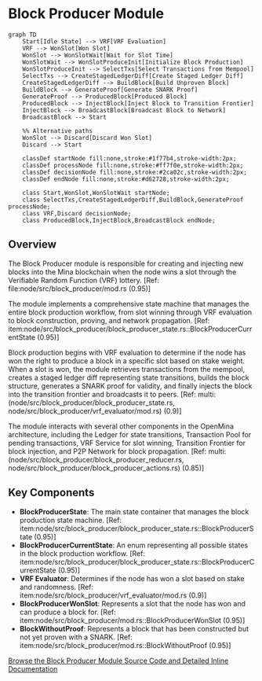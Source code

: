 # Block Producer Module

```mermaid
graph TD
    Start[Idle State] --> VRF[VRF Evaluation]
    VRF --> WonSlot[Won Slot]
    WonSlot --> WonSlotWait[Wait for Slot Time]
    WonSlotWait --> WonSlotProduceInit[Initialize Block Production]
    WonSlotProduceInit --> SelectTxs[Select Transactions from Mempool]
    SelectTxs --> CreateStagedLedgerDiff[Create Staged Ledger Diff]
    CreateStagedLedgerDiff --> BuildBlock[Build Unproven Block]
    BuildBlock --> GenerateProof[Generate SNARK Proof]
    GenerateProof --> ProducedBlock[Produced Block]
    ProducedBlock --> InjectBlock[Inject Block to Transition Frontier]
    InjectBlock --> BroadcastBlock[Broadcast Block to Network]
    BroadcastBlock --> Start

    %% Alternative paths
    WonSlot --> Discard[Discard Won Slot]
    Discard --> Start

    classDef startNode fill:none,stroke:#1f77b4,stroke-width:2px;
    classDef processNode fill:none,stroke:#ff7f0e,stroke-width:2px;
    classDef decisionNode fill:none,stroke:#2ca02c,stroke-width:2px;
    classDef endNode fill:none,stroke:#d62728,stroke-width:2px;

    class Start,WonSlot,WonSlotWait startNode;
    class SelectTxs,CreateStagedLedgerDiff,BuildBlock,GenerateProof processNode;
    class VRF,Discard decisionNode;
    class ProducedBlock,InjectBlock,BroadcastBlock endNode;
```

## Overview

The Block Producer module is responsible for creating and injecting new blocks into the Mina blockchain when the node wins a slot through the Verifiable Random Function (VRF) lottery. [Ref: file:node/src/block_producer/mod.rs (0.95)]

The module implements a comprehensive state machine that manages the entire block production workflow, from slot winning through VRF evaluation to block construction, proving, and network propagation. [Ref: item:node/src/block_producer/block_producer_state.rs::BlockProducerCurrentState (0.95)]

Block production begins with VRF evaluation to determine if the node has won the right to produce a block in a specific slot based on stake weight. When a slot is won, the module retrieves transactions from the mempool, creates a staged ledger diff representing state transitions, builds the block structure, generates a SNARK proof for validity, and finally injects the block into the transition frontier and broadcasts it to peers. [Ref: multi:(node/src/block_producer/block_producer_state.rs, node/src/block_producer/vrf_evaluator/mod.rs) (0.9)]

The module interacts with several other components in the OpenMina architecture, including the Ledger for state transitions, Transaction Pool for pending transactions, VRF Service for slot winning, Transition Frontier for block injection, and P2P Network for block propagation. [Ref: multi:(node/src/block_producer/block_producer_reducer.rs, node/src/block_producer/block_producer_actions.rs) (0.85)]

## Key Components

-   **BlockProducerState**: The main state container that manages the block production state machine. [Ref: item:node/src/block_producer/block_producer_state.rs::BlockProducerState (0.95)]
-   **BlockProducerCurrentState**: An enum representing all possible states in the block production workflow. [Ref: item:node/src/block_producer/block_producer_state.rs::BlockProducerCurrentState (0.95)]
-   **VRF Evaluator**: Determines if the node has won a slot based on stake and randomness. [Ref: item:node/src/block_producer/vrf_evaluator/mod.rs (0.9)]
-   **BlockProducerWonSlot**: Represents a slot that the node has won and can produce a block for. [Ref: item:node/src/block_producer/mod.rs::BlockProducerWonSlot (0.95)]
-   **BlockWithoutProof**: Represents a block that has been constructed but not yet proven with a SNARK. [Ref: item:node/src/block_producer/mod.rs::BlockWithoutProof (0.95)]

[Browse the Block Producer Module Source Code and Detailed Inline Documentation](./)
